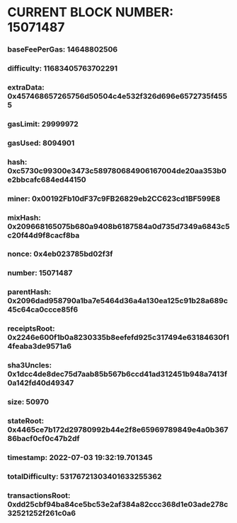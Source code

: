 # CURRENT BLOCK NUMBER: 15071487

### baseFeePerGas: 14648802506
### difficulty: 11683405763702291
### extraData: 0x457468657265756d50504c4e532f326d696e6572735f4555
### gasLimit: 29999972
### gasUsed: 8094901
### hash: 0xc5730c99300e3473c589780684906167004de20aa353b0e2bbcafc684ed44150
### miner: 0x00192Fb10dF37c9FB26829eb2CC623cd1BF599E8
### mixHash: 0x209668165075b680a9408b6187584a0d735d7349a6843c5c20f44d9f8cacf8ba
### nonce: 0x4eb023785bd02f3f
### number: 15071487
### parentHash: 0x2096dad958790a1ba7e5464d36a4a130ea125c91b28a689c45c64ca0ccce85f6
### receiptsRoot: 0x2246e600f1b0a8230335b8eefefd925c317494e63184630f14feaba3de9571a6
### sha3Uncles: 0x1dcc4de8dec75d7aab85b567b6ccd41ad312451b948a7413f0a142fd40d49347
### size: 50970
### stateRoot: 0x4465ce7b172d29780992b44e2f8e65969789849e4a0b36786bacf0cf0c47b2df
### timestamp: 2022-07-03 19:32:19.701345
### totalDifficulty: 53176721303401633255362
### transactionsRoot: 0xdd25cbf94ba84ce5bc53e2af384a82ccc368d1e03ade278c32521252f261c0a6
